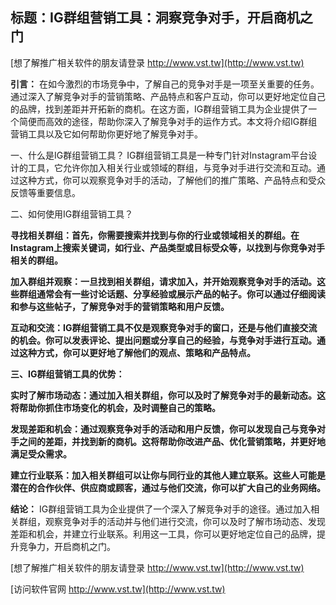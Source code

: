 ## **标题：IG群组营销工具：洞察竞争对手，开启商机之门**

[想了解推广相关软件的朋友请登录 http://www.vst.tw](http://www.vst.tw)

**引言：**
在如今激烈的市场竞争中，了解自己的竞争对手是一项至关重要的任务。通过深入了解竞争对手的营销策略、产品特点和客户互动，你可以更好地定位自己的品牌，找到差距并开拓新的商机。在这方面，IG群组营销工具为企业提供了一个简便而高效的途径，帮助你深入了解竞争对手的运作方式。本文将介绍IG群组营销工具以及它如何帮助你更好地了解竞争对手。

一、什么是IG群组营销工具？
IG群组营销工具是一种专门针对Instagram平台设计的工具，它允许你加入相关行业或领域的群组，与竞争对手进行交流和互动。通过这种方式，你可以观察竞争对手的活动，了解他们的推广策略、产品特点和受众反馈等重要信息。

二、如何使用IG群组营销工具？

**寻找相关群组：首先，你需要搜索并找到与你的行业或领域相关的群组。在Instagram上搜索关键词，如行业、产品类型或目标受众等，以找到与你竞争对手相关的群组。**

**加入群组并观察：一旦找到相关群组，请求加入，并开始观察竞争对手的活动。这些群组通常会有一些讨论话题、分享经验或展示产品的帖子。你可以通过仔细阅读和参与这些帖子，了解竞争对手的营销策略和用户反馈。**

**互动和交流：IG群组营销工具不仅是观察竞争对手的窗口，还是与他们直接交流的机会。你可以发表评论、提出问题或分享自己的经验，与竞争对手进行互动。通过这种方式，你可以更好地了解他们的观点、策略和产品特点。**

**三、IG群组营销工具的优势：**

**实时了解市场动态：通过加入相关群组，你可以及时了解竞争对手的最新动态。这将帮助你抓住市场变化的机会，及时调整自己的策略。**

**发现差距和机会：通过观察竞争对手的活动和用户反馈，你可以发现自己与竞争对手之间的差距，并找到新的商机。这将帮助你改进产品、优化营销策略，并更好地满足受众需求。**

**建立行业联系：加入相关群组可以让你与同行业的其他人建立联系。这些人可能是潜在的合作伙伴、供应商或顾客，通过与他们交流，你可以扩大自己的业务网络。**

**结论：**
IG群组营销工具为企业提供了一个深入了解竞争对手的途径。通过加入相关群组，观察竞争对手的活动并与他们进行交流，你可以及时了解市场动态、发现差距和机会，并建立行业联系。利用这一工具，你可以更好地定位自己的品牌，提升竞争力，开启商机之门。

[想了解推广相关软件的朋友请登录 http://www.vst.tw](http://www.vst.tw)


[访问软件官网 http://www.vst.tw](http://www.vst.tw)
